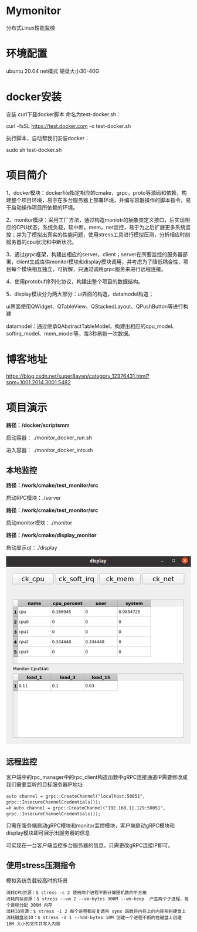 # Mymonitor
分布式Linux性能监控
# 环境配置
ubuntu 20.04  net模式 硬盘大小30-40G
# docker安装
安装 curl下载docker脚本 命名为test-docker.sh：

curl -fsSL https://test.docker.com -o test-docker.sh

执行脚本，自动帮我们安装docker：

sudo sh test-docker.sh
# 项目简介
1、docker模块：dockerfile指定相应的cmake，grpc，proto等源码和依赖，构建整个项目环境，易于在多台服务器上部署环境，并编写容器操作的脚本指令，易于启动操作项目所依赖的环境。

2、monitor模块：采用工厂方法，通过构造moniotr的抽象类定义接口，后实现相应的CPU状态，系统负载，软中断，mem，net监控，易于为之后扩展更多系统监控；并为了模拟出真实的性能问题，使用stress工具进行模拟压测，分析相应时刻服务器的cpu状况和中断状况。

3、通过grpc框架，构建出相应的server，client；server在所要监控的服务器部署，client生成库供monitor模块和display模块调用，并考虑为了降低耦合性，项目每个模块相互独立，可拆解，只通过调用grpc服务来进行远程连接。

4、使用protobuf序列化协议，构建出整个项目的数据结构。

5、display模块分为两大部分：ui界面的构造，datamodel构造；

ui界面使用QWidget、QTableView、QStackedLayout、QPushButton等进行构建

datamodel：通过继承QAbstractTableModel，构建出相应的cpu_model、softirq_model、mem_model等，每3秒刷新一次数据。

# 博客地址
https://blog.csdn.net/super8ayan/category_12376431.html?spm=1001.2014.3001.5482

# 项目演示
**路径：/docker/scriptsmm**

启动容器：
./monitor_docker_run.sh

进入容器：
./monitor_docker_into.sh

## 本地监控

**路径：/work/cmake/test_monitor/src**

启动RPC模块：./server

**路径：/work/cmake/test_monitor/src**

启动monitor模块：./monitor

**路径：/work/cmake/display_monitor**

启动显示qt：./display

![image](https://github.com/8upersaiyan/Mymonitor/blob/main/1.png)


## 远程监控

客户端中的rpc_manager中的rpc_client构造函数中gRPC连接通道IP需要修改成我们需要监听的目标服务器IP地址
  
    auto channel = grpc::CreateChannel("localhost:50051", grpc::InsecureChannelCredentials());
    =》 auto channel = grpc::CreateChannel("192.168.11.129:50051", grpc::InsecureChannelCredentials());

只需在服务端启动gRPC模块和monitor监控模块，客户端启动gRPC模块和display模块即可展示出服务器的信息

可实现在一台客户端监控多台服务器的信息，只需更改gRPC连接IP即可。

## 使用stress压测指令

模拟系统负载较高时的场景

    消耗CPU资源：$ stress -c 2 使用两个进程不断计算随机数的平方根
    消耗内存资源：$ stress --vm 2 --vm-bytes 300M --vm-keep  产生两个子进程，每个进程分配 300M 内存
    消耗IO资源：$ stress -i 2 每个进程都反复调用 sync 函数将内存上的内容写到硬盘上
    消耗磁盘及IO：$ stress -d 1 --hdd-bytes 10M 创建一个进程不断的在磁盘上创建 10M 大小的文件并写入内容








